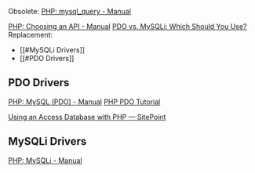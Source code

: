 Obsolete:
[PHP: mysql_query - Manual](https://www.php.net/manual/en/function.mysql-query.php)

[PHP: Choosing an API - Manual](https://www.php.net/manual/en/mysqlinfo.api.choosing.php)
[PDO vs. MySQLi: Which Should You Use?](https://code.tutsplus.com/tutorials/pdo-vs-mysqli-which-should-you-use--net-24059)
Replacement:
- [[#MySQLi Drivers]]
- [[#PDO Drivers]]


## PDO Drivers

[PHP: MySQL (PDO) - Manual](https://www.php.net/manual/en/ref.pdo-mysql.php)
[PHP PDO Tutorial](https://www.phptutorial.net/php-pdo/)
  
[Using an Access Database with PHP — SitePoint](https://www.sitepoint.com/using-an-access-database-with-php/)


## MySQLi Drivers

[PHP: MySQLi - Manual](https://www.php.net/manual/en/book.mysqli.php)